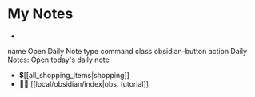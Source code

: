 # My Notes

-  ```button
name Open Daily Note
type command
class obsidian-button
action Daily Notes: Open today's daily note   
- 💲[[all_shopping_items|shopping]]
- 👨‍🔬 [[local/obsidian/index|obs. tutorial]]
